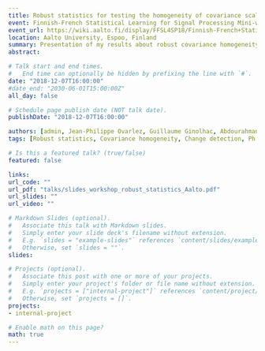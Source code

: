 ```yaml
---
title: Robust statistics for testing the homogeneity of covariance scale and shape
event: Finnish-French Statistical Learning for Signal Processing Mini-workshop
event_url: https://wiki.aalto.fi/display/FFSL4SP18/Finnish-French+Statistical+Learning+for+Signal+Processing+Mini-workshop
location: Aalto University, Espoo, Finland
summary: Presentation of my results about robust covariance homogeneity testing.
abstract:

# Talk start and end times.
#   End time can optionally be hidden by prefixing the line with `#`.
date: "2018-12-07T16:00:00"
#date_end: "2030-06-01T15:00:00Z"
all_day: false

# Schedule page publish date (NOT talk date).
publishDate: "2018-12-07T16:00:00"

authors: [admin, Jean-Philippe Ovarlez, Guillaume Ginolhac, Abdourahmane Atto]
tags: [Robust statistics, Covariance homogeneity, Change detection, Ph.D]

# Is this a featured talk? (true/false)
featured: false

links:
url_code: ""
url_pdf: "talks/slides_workshop_robust_statistics_Aalto.pdf"
url_slides: ""
url_video: ""

# Markdown Slides (optional).
#   Associate this talk with Markdown slides.
#   Simply enter your slide deck's filename without extension.
#   E.g. `slides = "example-slides"` references `content/slides/example-slides.md`.
#   Otherwise, set `slides = ""`.
slides:

# Projects (optional).
#   Associate this post with one or more of your projects.
#   Simply enter your project's folder or file name without extension.
#   E.g. `projects = ["internal-project"]` references `content/project/deep-learning/index.md`.
#   Otherwise, set `projects = []`.
projects:
- internal-project

# Enable math on this page?
math: true
---
```

